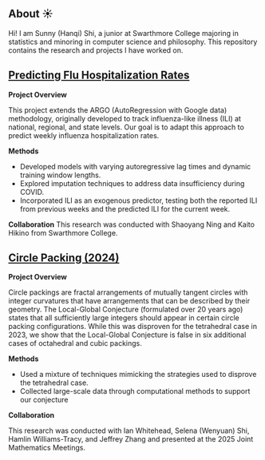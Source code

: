 ## About ☀️
Hi! I am Sunny (Hanqi) Shi, a junior at Swarthmore College majoring in statistics and minoring in computer science and philosophy. This repository contains the research and projects I have worked on. 

## [Predicting Flu Hospitalization Rates](flu_hospitalization)
**Project Overview**

This project extends the ARGO (AutoRegression with Google data) methodology, originally developed to track influenza-like illness (ILI) at national, regional, and state levels. Our goal is to adapt this approach to predict weekly influenza hospitalization rates.

**Methods**
* Developed models with varying autoregressive lag times and dynamic training window lengths.
* Explored imputation techniques to address data insufficiency during COVID.
* Incorporated ILI as an exogenous predictor, testing both the reported ILI from previous weeks and the predicted ILI for the current week.

**Collaboration** 
This research was conducted with Shaoyang Ning and Kaito Hikino from Swarthmore College.

## [Circle Packing (2024)](circle_packing) 
**Project Overview**

Circle packings are fractal arrangements of mutually tangent circles with integer curvatures that have arrangements that can be described by their geometry. The Local-Global Conjecture (formulated over 20 years ago) states that all sufficiently large integers should appear in certain circle packing configurations. While this was disproven for the tetrahedral case in 2023, we show that the Local-Global Conjecture is false in six additional cases of octahedral and cubic packings.

**Methods** 
* Used a mixture of techniques mimicking the strategies used to disprove the tetrahedral case.
* Collected large-scale data through computational methods to support our conjecture

**Collaboration**

This research was conducted with Ian Whitehead, Selena (Wenyuan) Shi, Hamlin Williams-Tracy, and Jeffrey Zhang and presented at the 2025 Joint Mathematics Meetings.
